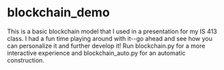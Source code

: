 # blockchain_demo
This is a basic blockchain model that I used in a presentation for my IS 413 class. I had a fun time playing around with it--go ahead and see how you can personalize it and further develop it!
Run blockchain.py for a more interactive experience and blockchain_auto.py for an automatic construction.
